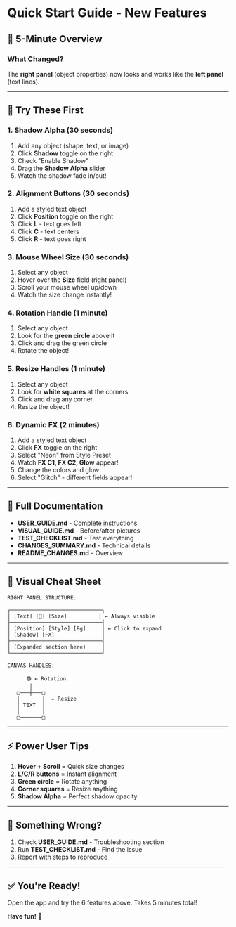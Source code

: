 # Quick Start Guide - New Features

## 🚀 5-Minute Overview

### What Changed?

The **right panel** (object properties) now looks and works like the **left panel** (text lines).

---

## 🎯 Try These First

### 1. Shadow Alpha (30 seconds)
1. Add any object (shape, text, or image)
2. Click **Shadow** toggle on the right
3. Check "Enable Shadow"
4. Drag the **Shadow Alpha** slider
5. Watch the shadow fade in/out!

### 2. Alignment Buttons (30 seconds)
1. Add a styled text object
2. Click **Position** toggle on the right
3. Click **L** - text goes left
4. Click **C** - text centers
5. Click **R** - text goes right

### 3. Mouse Wheel Size (30 seconds)
1. Select any object
2. Hover over the **Size** field (right panel)
3. Scroll your mouse wheel up/down
4. Watch the size change instantly!

### 4. Rotation Handle (1 minute)
1. Select any object
2. Look for the **green circle** above it
3. Click and drag the green circle
4. Rotate the object!

### 5. Resize Handles (1 minute)
1. Select any object
2. Look for **white squares** at the corners
3. Click and drag any corner
4. Resize the object!

### 6. Dynamic FX (2 minutes)
1. Add a styled text object
2. Click **FX** toggle on the right
3. Select "Neon" from Style Preset
4. Watch **FX C1, FX C2, Glow** appear!
5. Change the colors and glow
6. Select "Glitch" - different fields appear!

---

## 📖 Full Documentation

- **USER_GUIDE.md** - Complete instructions
- **VISUAL_GUIDE.md** - Before/after pictures
- **TEST_CHECKLIST.md** - Test everything
- **CHANGES_SUMMARY.md** - Technical details
- **README_CHANGES.md** - Overview

---

## 🎨 Visual Cheat Sheet

```
RIGHT PANEL STRUCTURE:

┌─────────────────────────────┐
│ [Text] [🎨] [Size]          │ ← Always visible
├─────────────────────────────┤
│ [Position] [Style] [Bg]     │ ← Click to expand
│ [Shadow] [FX]               │
├─────────────────────────────┤
│ (Expanded section here)     │
└─────────────────────────────┘

CANVAS HANDLES:

      🟢 ← Rotation
       │
   □───┼───□
   │       │  ← Resize
   │ TEXT  │
   │       │
   □───────□
```

---

## ⚡ Power User Tips

1. **Hover + Scroll** = Quick size changes
2. **L/C/R buttons** = Instant alignment
3. **Green circle** = Rotate anything
4. **Corner squares** = Resize anything
5. **Shadow Alpha** = Perfect shadow opacity

---

## 🐛 Something Wrong?

1. Check **USER_GUIDE.md** - Troubleshooting section
2. Run **TEST_CHECKLIST.md** - Find the issue
3. Report with steps to reproduce

---

## ✅ You're Ready!

Open the app and try the 6 features above. Takes 5 minutes total!

**Have fun!** 🎉
